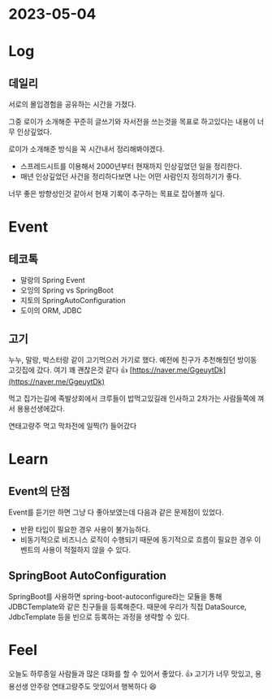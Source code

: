 # 2023-05-04

# Log

## 데일리

서로의 몰입경험을 공유하는 시간을 가졌다.

그중 로이가 소개해준 꾸준히 글쓰기와 자서전을 쓰는것을 목표로 하고있다는 내용이 너무 인상깊었다.

로이가 소개해준 방식을 꼭 시간내서 정리해봐야겠다.

- 스프레드시트를 이용해서 2000년부터 현재까지 인상깊었던 일을 정리한다.
- 매년 인상깊었던 사건을 정리하다보면 나는 어떤 사람인지 정의하기가 좋다.

너무 좋은 방향성인것 같아서 현재 기록이 추구하는 목표로 잡아볼까 싶다.

# Event

## 테코톡

- 말랑의 Spring Event
- 오잉의 Spring vs SpringBoot
- 지토의 SpringAutoConfiguration
- 도이의 ORM, JDBC

## 고기

누누, 말랑, 박스터랑 같이 고기먹으러 가기로 했다.
예전에 친구가 추천해줬던 방이동 고깃집에 갔다.
여기 꽤 괜찮은것 같다 👍
[https://naver.me/GgeuytDk](https://naver.me/GgeuytDk)

먹고 집가는길에 족발상회에서 크루들이 밥먹고있길래 인사하고 2차가는 사람들쪽에 껴서 용용선생에갔다.

연태고량주 먹고 막차전에 일찍(?) 들어갔다

# Learn

## Event의 단점

Event를 듣기만 하면 그냥 다 좋아보였는데 다음과 같은 문제점이 있었다.
- 반환 타입이 필요한 경우 사용이 불가능하다.
- 비동기적으로 비즈니스 로직이 수행되기 때문에 동기적으로 흐름이 필요한 경우 이벤트의 사용이 적절하지 않을 수 있다.

## SpringBoot AutoConfiguration

SpringBoot를 사용하면 spring-boot-autoconfigure라는 모듈을 통해 JDBCTemplate와 같은 친구들을 등록해준다.
때문에 우리가 직접 DataSource, JdbcTemplate 등을 빈으로 등록하는 과정을 생략할 수 있다.

# Feel

오늘도 하루종일 사람들과 많은 대화를 할 수 있어서 좋았다. 👍
고기가 너무 맛있고, 용용선생 안주랑 연태고량주도 맛있어서 행복하다 😆